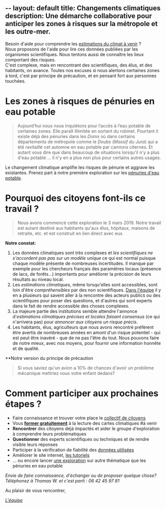 --
layout: default
title: Changements climatiques
description: Une démarche collaborative pour anticiper les zones à risques sur la métropole et les outre-mer.
---

Besoin d'aide pour comprendre les [estimations du climat à venir](../donnees) ?   
Nous proposons de l'aide pour lire ces données publiées par les organismes scientifiques. Nous tentons aussi de connaître les lieux comportant des risques.   
C'est complexe, mais en rencontrant des scientifiques, des élus, et des habitants, on avance. Toutes nos excuses si nous alertons certaines zones à tord, c'est par principe de précaution, et en pensant fort aux personnes touchées.    

# Les zones à risques de pénuries en eau potable

>Aujourd’hui nous nous inquiètons pour l’accès à l’eau potable de certaines zones. Elle paraît illimitée en sortant du robinet. Pourtant il existe déjà des pénuries dans les *Doms* où dans certains départements de métropole comme le *Doubs* (*Massif du Jura*) qui a été ravitaillé cet automne en eau potable par camions citernes. Et autant vous dire que dans beaucoup de situations lorsqu'il n'y a plus d'eau potable ... il n'y en a plus non plus pour certains autres usages.

Le changement climatique amplifie les risques de pénurie et aggrave les existantes. Prenez part à notre première exploration sur les [pénuries d'eau potable](../risques-penurie-eau).

# Pourquoi des citoyens font-ils ce travail ? 

> Nous avons commencé cette exploration le 3 mars 2019. Notre travail est autant destiné aux habitants qu'aux élus, hôpitaux, maisons de retraite, etc. et est construit en lien direct avec eux. 

**Notre constat:**
1. Les données climatiques sont très complexes et *les scientifiques ne s'accordent pas pas sur un modèle unique* ce qui est normal puisque chaque modèle présente de nombreuses incertitudes. Il manque par exemple pour les chercheurs français des paramètres locaux (présence de lacs, de forêts...) importants pour améliorer la précision de leurs résultats au niveau local.
2. Les *estimations climatiques*, même lorsqu'elles sont accessibles, sont loin d'être *compréhensibles* par des non scientifiques. [Dans l'équipe](../collectif) il y en a plusieurs qui savent aller à la rencontre des acteurs publics ou des scientifiques pour poser des questions, et d'autres qui sont experts dans le fait de rendre accessible des choses complexes.
3. La majeure partie des institutions semble attendre l'annonce d'*estimations climatiques précises et locales faisant consensus* (ce qui n'arrivera pas) pour *annoncer aux citoyens un risque précis*.
4. Les habitants, élus, agriculteurs que nous avons rencontré préfèrent être avertis de nombreuses années en amont d'un risque potentiel - qui est peut être inavéré - que de ne pas l'être du tout. Nous pouvons faire de notre mieux, avec nos moyens, pour fournir une information honnête et de qualité.

**Notre version du principe de précaution

> Si vous saviez qu'un avion a 10% de chances d'avoir un problème mécanique mettriez vous votre enfant dedans? 

# Comment participer aux prochaines étapes ?

* Faire connaissance et trouver votre place le [collectif de citoyens](../collectif)
* Vous [**former gratuitement**](https://www.meetup.com/fr-FR/zones-a-risques/) à la lecture des cartes climatiques #à venir
* **Rencontrer** des citoyens déjà impactés et aider le groupe d'exploration à comprendre leurs problématiques
* **Questionner** des experts scientifiques ou techniques et de rendre visible leurs réponses
* Participer à la vérification de fiabilité des [données utilisées](../donnees)
* Améliorer le site internet, [les tutoriels](https://github.com/anticiper/anticiper.github.io)
* ... ou encore lancer [une exploration](../methode) sur autre thématique que les pénuries en eau potable

*Envie de faire connaissance, d'échanger ou de proposer quelque chose? Téléphonez à Thomas W. et c'est parti : 06 42 45 97 81*

Au plaisir de vous rencontrer,

*[L'équipe](../collectif)*

